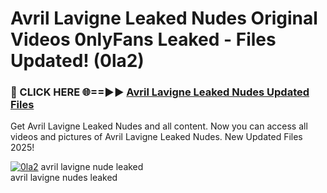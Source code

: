 # Avril Lavigne Leaked Nudes Original Videos 0nlyFans Leaked - Files Updated! (0la2)

<h3>🔴 CLICK HERE 🌐==►► <a href="https://tinyurl.com/4mcuefdz" rel="nofollow">Avril Lavigne Leaked Nudes Updated Files</a></h3>

Get Avril Lavigne Leaked Nudes and all content. Now you can access all videos and pictures of Avril Lavigne Leaked Nudes. New Updated Files 2025!

[![0la2](https://i.imgur.com/StAQSOY.gif)](https://tinyurl.com/4mcuefdz)
avril lavigne nude leaked<br>
avril lavigne nudes leaked